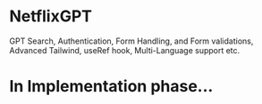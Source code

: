 # NetflixGPT
GPT Search, Authentication, Form Handling, and Form validations, Advanced Tailwind, useRef hook, Multi-Language support etc.

# In Implementation phase...
